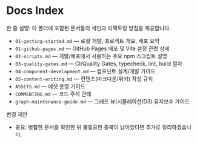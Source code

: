 # Docs Index

한 줄 설명: 이 폴더에 포함된 문서들의 색인과 리팩토링 방침을 제공합니다.

- `01-getting-started.md` — 로컬 개발, 프로젝트 개요, 배포 요약
- `01-github-pages.md` — GitHub Pages 배포 및 Vite 설정 관련 상세
- `02-scripts.md` — 개발/배포에서 사용하는 주요 npm 스크립트 설명
- `03-quality-gates.md` — CI/Quality Gates, typecheck, lint, build 절차
- `04-component-development.md` — 컴포넌트 설계/개발 가이드
- `05-content-writing.md` — 컨텐츠(마크다운/위키) 작성 규칙
- `ASSETS.md` — 에셋 운영 가이드
- `COMMENTING.md` — 코드 주석 관례
- `graph-maintenance-guide.md` — 그래프 뷰(시뮬레이션/D3) 유지보수 가이드

변경 제안

- 중요: 병합한 문서를 확인한 뒤 불필요한 중복이 남아있다면 추가로 정리하겠습니다.
